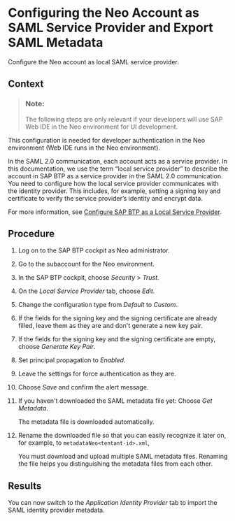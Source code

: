 <!-- loio107f1caecc554e3998b630d717276b48 -->

# Configuring the Neo Account as SAML Service Provider and Export SAML Metadata

Configure the Neo account as local SAML service provider.



<a name="loio107f1caecc554e3998b630d717276b48__context_g14_y14_q2b"/>

## Context

> ### Note:  
> The following steps are only relevant if your developers will use SAP Web IDE in the Neo environment for UI development.

This configuration is needed for developer authentication in the Neo environment \(Web IDE runs in the Neo environment\).

In the SAML 2.0 communication, each account acts as a service provider. In this documentation, we use the term “local service provider” to describe the account in SAP BTP as a service provider in the SAML 2.0 communication. You need to configure how the local service provider communicates with the identity provider. This includes, for example, setting a signing key and certificate to verify the service provider’s identity and encrypt data.

For more information, see [Configure SAP BTP as a Local Service Provider](https://help.sap.com/viewer/65de2977205c403bbc107264b8eccf4b/Cloud/en-US/dc618538d97610148155d97dcd123c24.html#loiodcdfe339f94947bc96508daa686cc56d).



## Procedure

1.  Log on to the SAP BTP cockpit as Neo administrator.

2.  Go to the subaccount for the Neo environment.

3.  In the SAP BTP cockpit, choose *Security* \> *Trust*.

4.  On the *Local Service Provider* tab, choose *Edit*.

5.  Change the configuration type from *Default* to *Custom*.

6.  If the fields for the signing key and the signing certificate are already filled, leave them as they are and don't generate a new key pair.

7.  If the fields for the signing key and the signing certificate are empty, choose *Generate Key Pair*.

8.  Set principal propagation to *Enabled*.

9.  Leave the settings for force authentication as they are.

10. Choose *Save* and confirm the alert message.

11. If you haven't downloaded the SAML metadata file yet: Choose *Get Metadata*.

    The metadata file is downloaded automatically.

12. Rename the downloaded file so that you can easily recognize it later on, for example, to `metadataNeo<tentant-id>.xml`,

    You must download and upload multiple SAML metadata files. Renaming the file helps you distinguishing the metadata files from each other.




<a name="loio107f1caecc554e3998b630d717276b48__result_fsh_r1p_42b"/>

## Results

You can now switch to the *Application Identity Provider* tab to import the SAML identity provider metadata.

